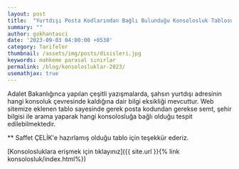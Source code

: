 ```yaml
---
layout: post
title:  "Yurtdışı Posta Kodlarından Bağlı Bulunduğu Konsolosluk Tablosu sisteme eklenmiştir"
summary: ""
author: gokhantasci
date: '2023-09-03 04:00:00 +0530'
category: Tarifeler
thumbnail: /assets/img/posts/disisleri.jpg
keywords: mahkeme parasal sınırlar
permalink: /blog/konsolosluklar-2023/
usemathjax: true
---
```


Adalet Bakanlığınca yapılan çeşitli yazışmalarda, şahsın yurtdışı adresinin hangi konsoluk çevresinde kaldığına dair bilgi eksikliği mevcuttur.
Web sitemize eklenen tablo sayesinde gerek posta kodundan gerekse semt, şehir bilgisi ile arama yaparak hangi konsolosluğa bağlı olduğu tespit edilebilmektedir.

** Saffet ÇELİK'e hazırlamış olduğu tablo için teşekkür ederiz.


[Konsolosluklara erişmek için tıklayınız]({{ site.url }}{% link konsolosluk/index.html%})